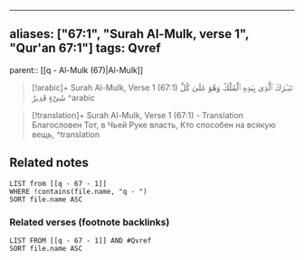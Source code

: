 
---
aliases: ["67:1", "Surah Al-Mulk, verse 1", "Qur'an 67:1"]
tags: Qvref
---

parent:: [[q - Al-Mulk (67)|Al-Mulk]]

> [!arabic]+ Surah Al-Mulk, Verse 1 (67:1)
> <span class="quran-arabic"> تَبَـٰرَكَ ٱلَّذِى بِيَدِهِ ٱلْمُلْكُ وَهُوَ عَلَىٰ كُلِّ شَىْءٍ قَدِيرٌ</span>
^arabic

> [!translation]+ Surah Al-Mulk, Verse 1 (67:1) - Translation
> Благословен Тот, в Чьей Руке власть, Кто способен на всякую вещь,
^translation



## Related notes
```dataview
LIST from [[q - 67 - 1]]
WHERE !contains(file.name, "q - ")
SORT file.name ASC
```

### Related verses (footnote backlinks)
```dataview
LIST FROM [[q - 67 - 1]] AND #Qvref
SORT file.name ASC
```

